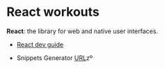 # React workouts

**React**: the library for web and native user interfaces.

- [React dev guide](https://react.dev/)

- Snippets Generator [URL](https://snippet-generator.app/?description=&tabtrigger=&snippet=&mode=vscode)zº